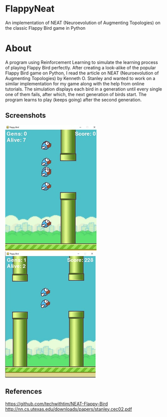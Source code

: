 # FlappyNeat
An implementation of NEAT (Neuroevolution of Augmenting Topologies) on the classic Flappy Bird game in Python

# About
A program using Reinforcement Learning to simulate the learning process of playing Flappy Bird perfectly. After creating a look-alike of the popular Flappy Bird game on Python, I read the article on NEAT (Neuroevolution of Augmenting Topologies) by Kenneth O. Stanley and wanted to work on a similar implementation for my game along with the help from online tutorials. The simulation displays each bird in a generation until every single one of them fails, after which, the next generation of birds start. The program learns to play (keeps going) after the second generation.

## Screenshots
![alt text](https://github.com/mehmetsan/FlappyNeat/blob/main/shots/gen0.jpg?raw=true)
![alt text](https://github.com/mehmetsan/FlappyNeat/blob/main/shots/gen1.jpg?raw=true)

## References
https://github.com/techwithtim/NEAT-Flappy-Bird
<br>
http://nn.cs.utexas.edu/downloads/papers/stanley.cec02.pdf
